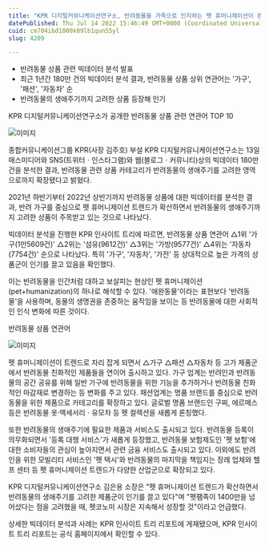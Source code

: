 ```yaml
---
title: "KPR 디지털커뮤니케이션연구소, 반려동물을 가족으로 인지하는 펫 휴머니제이션이 뜬다"
datePublished: Thu Jul 14 2022 15:46:49 GMT+0000 (Coordinated Universal Time)
cuid: cm704ibd1000k09lb1qun55yl
slug: 4209

---
```



- 반려동물 상품 관련 빅데이터 분석 발표
- 최근 1년간 180만 건의 빅데이터 분석 결과, 반려동물 상품 상위 연관어는 '가구', '패션', '자동차' 순
- 반려동물의 생애주기까지 고려한 상품 등장해 인기

KPR 디지털커뮤니케이션연구소가 공개한 반려동물 상품 관련 연관어 TOP 10

![이미지](https://cdn.hashnode.com/res/hashnode/image/upload/v1739256656574/96664ab5-93a5-4403-9b2a-aaf6fc0a8d51.jpeg)

종합커뮤니케이션그룹 KPR(사장 김주호) 부설 KPR 디지털커뮤니케이션연구소는 13일 매스미디어와 SNS(트위터ㆍ인스타그램)와 웹(블로그ㆍ커뮤니티)상의 빅데이터 180만 건을 분석한 결과, 반려동물 관련 상품 카테고리가 반려동물의 생애주기를 고려한 영역으로까지 확장됐다고 밝혔다.

2021년 하반기부터 2022년 상반기까지 반려동물 상품에 대한 빅데이터를 분석한 결과, 반려 가구를 중심으로 펫 휴머니제이션 트렌드가 확산하면서 반려동물의 생애주기까지 고려한 상품이 주목받고 있는 것으로 나타났다.

빅데이터 분석을 진행한 KPR 인사이트 트리에 따르면, 반려동물 상품 연관어 △1위 '가구(1만5609건)' △2위는 '섬유(9612건)' △3위는 '가방(9577건)' △4위는 '자동차(7754건)' 순으로 나타났다. 특히 '가구', '자동차', '가전' 등 상대적으로 높은 가격의 상품군이 인기를 끌고 있음을 확인했다.

이는 반려동물을 인간처럼 대하고 보살피는 현상인 펫 휴머니제이션(pet+humanization)의 하나로 해석할 수 있다. '애완동물'이라는 표현보다 '반려동물'을 사용하며, 동물의 생명권을 존중하는 움직임을 보이는 등 반려동물에 대한 사회적인 인식 변화에 따른 것이다.

반려동물 상품 연관어

![이미지](https://cdn.hashnode.com/res/hashnode/image/upload/v1739256657945/9515b418-14bd-4a59-bf5c-7b02677858d0.png)

펫 휴머니제이션이 트렌드로 자리 잡게 되면서 △가구 △패션 △자동차 등 고가 제품군에서 반려동물 친화적인 제품들을 연이어 출시하고 있다. 가구 업계는 반려인과 반려동물의 공간 공유를 위해 일반 가구에 반려동물을 위한 기능을 추가하거나 반려동물 친화적인 마감재로 변경하는 등 변화를 주고 있다. 패션업계는 명품 브랜드를 중심으로 반려동물을 위한 제품으로 카테고리를 확장하고 있다. 글로벌 명품 브랜드인 구찌, 에르메스 등은 반려동물 옷·액세서리ㆍ유모차 등 펫 컬렉션을 새롭게 론칭했다.

또한 반려동물의 생애주기에 필요한 제품과 서비스도 출시되고 있다. 반려동물 등록이 의무화되면서 '등록 대행 서비스'가 새롭게 등장했고, 반려동물 보험제도인 '펫 보험'에 대한 소비자들의 관심이 높아지면서 관련 금융 서비스도 출시되고 있다. 이외에도 반려인을 위한 모빌리티 서비스인 '펫 택시'와 반려동물의 마지막을 책임지는 장례 업체와 헬프 센터 등 펫 휴머니제이션 트렌드가 다양한 산업군으로 확장되고 있다.

KPR 디지털커뮤니케이션연구소 김은용 소장은 "펫 휴머니제이션 트렌드가 확산하면서 반려동물의 생애주기를 고려한 제품군이 인기를 끌고 있다"며 "펫팸족이 1400만을 넘어섰다는 점을 고려했을 때, 펫코노미 시장은 지속해서 성장할 것"이라고 언급했다.

상세한 빅데이터 분석과 사례는 KPR 인사이트 트리 리포트에 게재됐으며, KPR 인사이트 트리 리포트는 공식 홈페이지에서 확인할 수 있다.